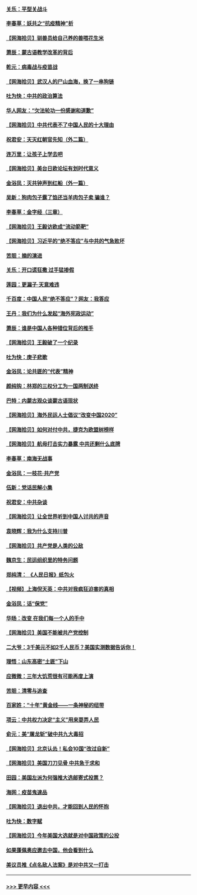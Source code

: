#### [关乐：平型关战斗](../pages/nsc993/n12395387.md?t=09112051) 
#### [李春草：妖共之“抗疫精神”析](../pages/nsc993/n12395240.md?t=09112051) 
#### [【网海拾贝】驯兽员给自己养的兽喂花生米](../pages/nsc993/n12393919.md?t=09112051) 
#### [萧辰：蒙古语教学改革的背后](../pages/nsc993/n12393677.md?t=09112051) 
#### [乾元：病毒战与疫苗战](../pages/nsc993/n12393107.md?t=09112051) 
#### [【网海拾贝】武汉人的尸山血海，换了一串狗链](../pages/nsc993/n12393043.md?t=09112051) 
#### [吐为快：中共的政治算法](../pages/nsc993/n12390506.md?t=09112051) 
#### [华人网友：“欠法轮功一份感谢和道歉”](../pages/nsc993/n12390098.md?t=09112051) 
#### [【网海拾贝】中共代表不了中国人民的十大理由](../pages/nsc993/n12388155.md?t=09112051) 
#### [祝君安：天灭红朝官先知（外二篇）](../pages/nsc993/n12387957.md?t=09112051) 
#### [连万里：让孩子上学去吧](../pages/nsc993/n12385309.md?t=09112051) 
#### [【网海拾贝】美台日欧论坛有划时代意义](../pages/nsc993/n12385232.md?t=09112051) 
#### [金浴凤：灭共钟声到红船（外一篇）](../pages/nsc993/n12385154.md?t=09112051) 
#### [吴新：狗肉包子露了馅还当羊肉包子卖 骗谁？](../pages/nsc993/n12385133.md?t=09112051) 
#### [李春草：金字经（三章）](../pages/nsc993/n12383691.md?t=09112051) 
#### [【网海拾贝】王毅访欧成“流动箭靶”](../pages/nsc993/n12383338.md?t=09112051) 
#### [【网海拾贝】习近平的“绝不答应”与中共的气急败坏](../pages/nsc993/n12382819.md?t=09112051) 
#### [苦胆：摘的演进](../pages/nsc993/n12382619.md?t=09112051) 
#### [关乐：开口谎狂撒 过手猛掺假](../pages/nsc993/n12382604.md?t=09112051) 
#### [莲园：更漏子‧天意难违](../pages/nsc993/n12382598.md?t=09112051) 
#### [千百度：中国人民“绝不答应”？网友：我答应](../pages/nsc993/n12382024.md?t=09112051) 
#### [王丹：我们为什么发起“海外宪政运动”](../pages/nsc993/n12380286.md?t=09112051) 
#### [萧辰：谁是中国人各种错位背后的推手](../pages/nsc993/n12379800.md?t=09112051) 
#### [【网海拾贝】王毅破了一个纪录](../pages/nsc993/n12379251.md?t=09112051) 
#### [吐为快：庚子悲歌](../pages/nsc993/n12378821.md?t=09112051) 
#### [金浴凤：论共匪的“代表”精神](../pages/nsc993/n12377546.md?t=09112051) 
#### [颜纯钩：林郑的三权分工为一国两制送终](../pages/nsc993/n12377306.md?t=09112051) 
#### [巴特：内蒙古观众谈蒙古语现状](../pages/nsc993/n12376923.md?t=09112051) 
#### [【网海拾贝】海外民运人士倡议“改变中国2020”](../pages/nsc993/n12376682.md?t=09112051) 
#### [【网海拾贝】如何对付中共，捷克为欧盟树榜样](../pages/nsc993/n12374209.md?t=09112051) 
#### [【网海拾贝】航母打击实力暴露 中共还剩什么底牌](../pages/nsc993/n12371825.md?t=09112051) 
#### [李春草：南海无战事](../pages/nsc993/n12371159.md?t=09112051) 
#### [金浴凤：一枝花·共产党](../pages/nsc993/n12368757.md?t=09112051) 
#### [伍新：党话民解小集](../pages/nsc993/n12366907.md?t=09112051) 
#### [祝君安：中共杂谈](../pages/nsc993/n12366076.md?t=09112051) 
#### [【网海拾贝】让全世界听到中国人讨共的声音](../pages/nsc993/n12365569.md?t=09112051) 
#### [袁晓辉：我为什么支持川普](../pages/nsc993/n12362670.md?t=09112051) 
#### [【网海拾贝】共产党是人类的公敌](../pages/nsc993/n12363182.md?t=09112051) 
#### [魏京生：民运组织里的特务问题](../pages/nsc993/n12363010.md?t=09112051) 
#### [郑纯清： 《人民日报》纸包火](../pages/nsc993/n12362706.md?t=09112051) 
#### [【视频】上海倪天英：中共对我疯狂迫害的真相](../pages/nsc993/n12356341.md?t=09112051) 
#### [金浴凤：话“保党”](../pages/nsc993/n12361867.md?t=09112051) 
#### [华旸：改变 在我们每一个人的手中](../pages/nsc993/n12361774.md?t=09112051) 
#### [【网海拾贝】美国不能被共产党控制](../pages/nsc993/n12360271.md?t=09112051) 
#### [二大爷：3千美元不如2千人民币？美国实测数据告诉你！](../pages/nsc993/n12358563.md?t=09112051) 
#### [理悟：山东高密“土匪”下山](../pages/nsc993/n12358535.md?t=09112051) 
#### [应微微：三年大饥荒很有可能再度上演](../pages/nsc993/n12358523.md?t=09112051) 
#### [苦胆：清零与追查](../pages/nsc993/n12358501.md?t=09112051) 
#### [百家姓：“十年”黄金线——一条神秘的纽带](../pages/nsc993/n12358319.md?t=09112051) 
#### [项云：中共权力决定“主义”用来耍弄人民](../pages/nsc993/n12358172.md?t=09112051) 
#### [俞元：美“屠龙斩”破中共九大毒招](../pages/nsc993/n12357822.md?t=09112051) 
#### [【网海拾贝】北京认怂！私会10国“改过自新”](../pages/nsc993/n12357784.md?t=09112051) 
#### [【网海拾贝】美国刀刀见骨 中共急于求和](../pages/nsc993/n12355511.md?t=09112051) 
#### [田园：美国左派为何强推大选邮寄式投票？](../pages/nsc993/n12352963.md?t=09112051) 
#### [海网：疫苗鬼速品](../pages/nsc993/n12354438.md?t=09112051) 
#### [【网海拾贝】退出中共，才能回到人民的怀抱](../pages/nsc993/n12352634.md?t=09112051) 
#### [吐为快：数字赋](../pages/nsc993/n12352317.md?t=09112051) 
#### [【网海拾贝】今年美国大选就是对中国政策的公投](../pages/nsc993/n12350973.md?t=09112051) 
#### [如果蓬佩奥应邀去中国，他会看到什么](../pages/nsc993/n12350945.md?t=09112051) 
#### [美议员推《点名敌人法案》是对中共又一打击](../pages/nsc993/n12350765.md?t=09112051) 

----
#### [ >>> 更早内容 <<< ](../indexes/nsc993-earlier.md)
